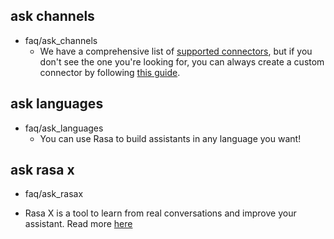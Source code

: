## ask channels
* faq/ask_channels
  - We have a comprehensive list of [supported connectors](https://rasa.com/docs/core/connectors/), but if
    you don't see the one you're looking for, you can always create a custom connector by following
    [this guide](https://rasa.com/docs/rasa/user-guide/connectors/custom-connectors/).

## ask languages
* faq/ask_languages
  - You can use Rasa to build assistants in any language you want!

## ask rasa x
* faq/ask_rasax
 - Rasa X is a tool to learn from real conversations and improve your assistant. Read more [here](https://rasa.com/docs/rasa-x/)
 